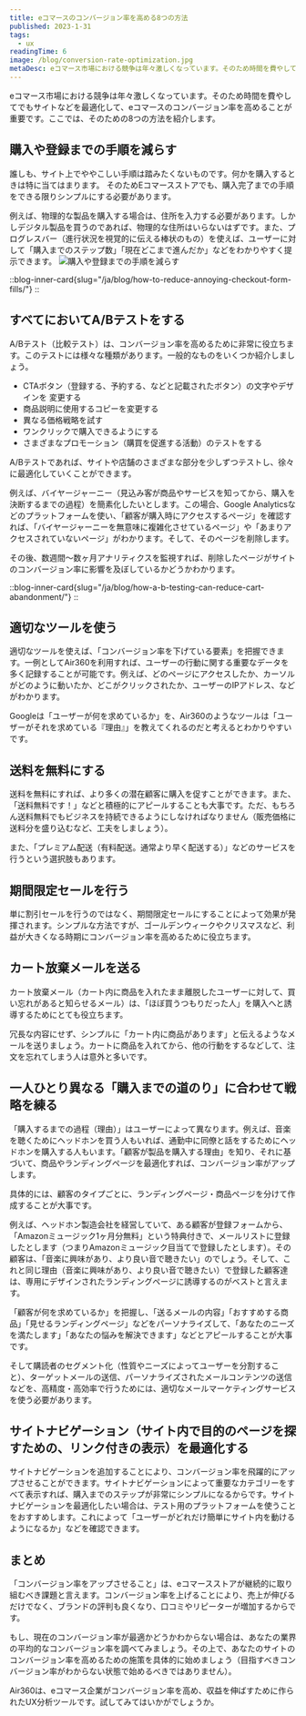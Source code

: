 ```yaml
---
title: eコマースのコンバージョン率を高める8つの方法
published: 2023-1-31
tags: 
  - ux
readingTime: 6
image: /blog/conversion-rate-optimization.jpg
metaDesc: eコマース市場における競争は年々激しくなっています。そのため時間を費やしてでもサイトなどを最適化して、eコマースのコンバージョン率を高めることが重要です。ここでは、そのための8つの方法を紹介します。
---
```


eコマース市場における競争は年々激しくなっています。そのため時間を費やしてでもサイトなどを最適化して、eコマースのコンバージョン率を高めることが重要です。ここでは、そのための8つの方法を紹介します。
## 購入や登録までの手順を減らす
誰しも、サイト上でややこしい手順は踏みたくないものです。何かを購入するときは特に当てはまります。
そのためEコマースストアでも、購入完了までの手順をできる限りシンプルにする必要があります。

例えば、物理的な製品を購入する場合は、住所を入力する必要があります。しかしデジタル製品を買うのであれば、物理的な住所はいらないはずです。また、プログレスバー（進行状況を視覚的に伝える棒状のもの）を使えば、ユーザーに対して「購入までのステップ数」「現在どこまで進んだか」などをわかりやすく提示できます。
![購入や登録までの手順を減らす](/blog/amazon.png)

::blog-inner-card{slug="/ja/blog/how-to-reduce-annoying-checkout-form-fills/"}
::

## すべてにおいてA/Bテストをする
A/Bテスト（比較テスト）は、コンバージョン率を高めるために非常に役立ちます。このテストには様々な種類があります。一般的なものをいくつか紹介しましょう。

- CTAボタン（登録する、予約する、などと記載されたボタン）の文字やデザインを
変更する
- 商品説明に使用するコピーを変更する
- 異なる価格戦略を試す
- ワンクリックで購入できるようにする
- さまざまなプロモーション（購買を促進する活動）のテストをする

A/Bテストであれば、サイトや店舗のさまざまな部分を少しずつテストし、徐々に最適化していくことができます。

例えば、バイヤージャーニー（見込み客が商品やサービスを知ってから、購入を決断するまでの過程）を簡素化したいとします。この場合、Google Analyticsなどのプラットフォームを使い、「顧客が購入時にアクセスするページ」を確認すれば、「バイヤージャーニーを無意味に複雑化させているページ」や「あまりアクセスされていないページ」がわかります。そして、そのページを削除します。

その後、数週間～数ヶ月アナリティクスを監視すれば、削除したページがサイトのコンバージョン率に影響を及ぼしているかどうかわかります。

::blog-inner-card{slug="/ja/blog/how-a-b-testing-can-reduce-cart-abandonment/"}
::

## 適切なツールを使う
適切なツールを使えば、「コンバージョン率を下げている要素」を把握できます。一例としてAir360を利用すれば、ユーザーの行動に関する重要なデータを多く記録することが可能です。例えば、どのページにアクセスしたか、カーソルがどのように動いたか、どこがクリックされたか、ユーザーのIPアドレス、などがわかります。

Googleは「ユーザーが何を求めているか」を、Air360のようなツールは「ユーザーがそれを求めている『理由』」を教えてくれるのだと考えるとわかりやすいです。

## 送料を無料にする
送料を無料にすれば、より多くの潜在顧客に購入を促すことができます。また、「送料無料です！」などと積極的にアピールすることも大事です。ただ、もちろん送料無料でもビジネスを持続できるようにしなければなりません（販売価格に送料分を盛り込むなど、工夫をしましょう）。

また、「プレミアム配送（有料配送。通常より早く配送する）」などのサービスを行うという選択肢もあります。
## 期間限定セールを行う
単に割引セールを行うのではなく、期間限定セールにすることによって効果が発揮されます。シンプルな方法ですが、ゴールデンウィークやクリスマスなど、利益が大きくなる時期にコンバージョン率を高めるために役立ちます。
## カート放棄メールを送る
カート放棄メール（カート内に商品を入れたまま離脱したユーザーに対して、買い忘れがあると知らせるメール）は、「ほぼ買うつもりだった人」を購入へと誘導するためにとても役立ちます。

冗長な内容にせず、シンプルに「カート内に商品があります」と伝えるようなメールを送りましょう。カートに商品を入れてから、他の行動をするなどして、注文を忘れてしまう人は意外と多いです。

## 一人ひとり異なる「購入までの道のり」に合わせて戦略を練る
「購入するまでの過程（理由）」はユーザーによって異なります。例えば、音楽を聴くためにヘッドホンを買う人もいれば、通勤中に同僚と話をするためにヘッドホンを購入する人もいます。「顧客が製品を購入する理由」を知り、それに基づいて、商品やランディングページを最適化すれば、コンバージョン率がアップします。

具体的には、顧客のタイプごとに、ランディングページ・商品ページを分けて作成することが大事です。

例えば、ヘッドホン製造会社を経営していて、ある顧客が登録フォームから、
「Amazonミュージック1ヶ月分無料」という特典付きで、メールリストに登録したとします（つまりAmazonミュージック目当てで登録したとします）。その顧客は、「音楽に興味があり、より良い音で聴きたい」のでしょう。そして、これと同じ理由（音楽に興味があり、より良い音で聴きたい）で登録した顧客達は、専用にデザインされたランディングページに誘導するのがベストと言えます。

「顧客が何を求めているか」を把握し、「送るメールの内容」「おすすめする商品」「見せるランディングページ」などをパーソナライズして、「あなたのニーズを満たします」「あなたの悩みを解決できます」などとアピールすることが大事です。

そして購読者のセグメント化（性質やニーズによってユーザーを分割すること）、ターゲットメールの送信、パーソナライズされたメールコンテンツの送信などを、高精度・高効率で行うためには、適切なメールマーケティングサービスを使う必要があります。
## サイトナビゲーション（サイト内で目的のページを探すための、リンク付きの表示）を最適化する
サイトナビゲーションを追加することにより、コンバージョン率を飛躍的にアップさせることができます。サイトナビゲーションによって重要なカテゴリーをすべて表示すれば、購入までのステップが非常にシンプルになるからです。サイトナビゲーションを最適化したい場合は、テスト用のプラットフォームを使うことをおすすめします。これによって「ユーザーがどれだけ簡単にサイト内を動けるようになるか」などを確認できます。
## まとめ
「コンバージョン率をアップさせること」は、eコマースストアが継続的に取り組むべき課題と言えます。コンバージョン率を上げることにより、売上が伸びるだけでなく、ブランドの評判も良くなり、口コミやリピーターが増加するからです。

もし、現在のコンバージョン率が最適かどうかわからない場合は、あなたの業界の平均的なコンバージョン率を調べてみましょう。その上で、あなたのサイトのコンバージョン率を高めるための施策を具体的に始めましょう（目指すべきコンバージョン率がわからない状態で始めるべきではありません）。

Air360は、eコマース企業がコンバージョン率を高め、収益を伸ばすために作られたUX分析ツールです。試してみてはいかがでしょうか。